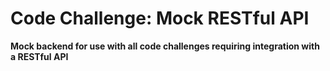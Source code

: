 # Code Challenge: Mock RESTful API
__Mock backend for use with all code challenges requiring integration with a RESTful API__

